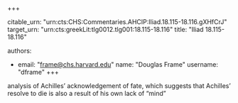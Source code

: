 +++


citable_urn: "urn:cts:CHS:Commentaries.AHCIP:Iliad.18.115-18.116.gXHfCrJ"
target_urn: "urn:cts:greekLit:tlg0012.tlg001:18.115-18.116"
title: "Iliad 18.115-18.116"

authors:
- email: "frame@chs.harvard.edu"
  name: "Douglas Frame"
  username: "dframe"
+++

<p>analysis of Achilles’ acknowledgement of fate, which suggests that Achilles’ resolve to die is also a result of his own lack of “mind”</p>